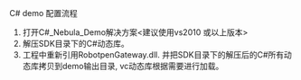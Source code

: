C# demo 配置流程
1. 打开C#_Nebula_Demo解决方案<建议使用vs2010 或以上版本>
2. 解压SDK目录下的C#动态库。
3. 工程中重新引用RobotpenGateway.dll. 并把SDK目录下的解压后的C#所有动态库拷贝到demo输出目录, vc动态库根据需要进行加载。